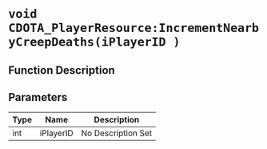 # `void CDOTA_PlayerResource:IncrementNearbyCreepDeaths(iPlayerID )`
## Function Description

## Parameters
Type|Name|Description
--|--|--
int|iPlayerID|No Description Set
